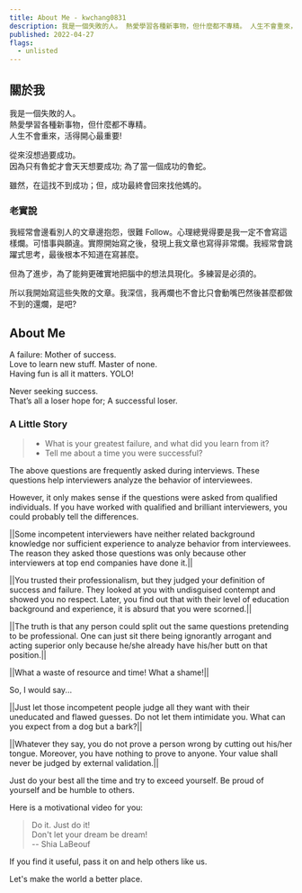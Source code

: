 ```yaml
---
title: About Me - kwchang0831
description: 我是一個失敗的人。 熱愛學習各種新事物，但什麼都不專精。 人生不會重來，活得開心最重要! 從來沒想過要成功。 因為只有魯蛇才會天天想要成功; 為了當一個成功的魯蛇。
published: 2022-04-27
flags:
  - unlisted
---
```


<script lang="ts">
  import Profile from '$lib/components/extra/profile.svelte'
  import Youtube from '$lib/components/extra/youtube.svelte'
</script>

<Profile subname="成功他媽．阿瑋" bio="{`🙈🙉🙊`}"/>

## 關於我

我是一個失敗的人。  
熱愛學習各種新事物，但什麼都不專精。  
人生不會重來，活得開心最重要!

從來沒想過要成功。  
因為只有魯蛇才會天天想要成功; 為了當一個成功的魯蛇。

雖然，在這找不到成功；但，成功最終會回來找他媽的。

### 老實說

我經常會邊看別人的文章邊抱怨，很難 Follow。心理總覺得要是我一定不會寫這樣爛。可惜事與願違。實際開始寫之後，發現上我文章也寫得非常爛。我經常會跳躍式思考，最後根本不知道在寫甚麼。

但為了進步，為了能夠更確實地把腦中的想法具現化。多練習是必須的。

所以我開始寫這些失敗的文章。我深信，我再爛也不會比只會動嘴巴然後甚麼都做不到的還爛，是吧?

## About Me

A failure: Mother of success.  
Love to learn new stuff. Master of none.  
Having fun is all it matters. YOLO!

Never seeking success.  
That’s all a loser hope for; A successful loser.

### A Little Story

> - What is your greatest failure, and what did you learn from it?
> - Tell me about a time you were successful?

The above questions are frequently asked during interviews. These questions help interviewers analyze the behavior of interviewees.

However, it only makes sense if the questions were asked from qualified individuals. If you have worked with qualified and brilliant interviewers, you could probably tell the differences.

||Some incompetent interviewers have neither related background knowledge nor sufficient experience to analyze behavior from interviewees. The reason they asked those questions was only because other interviewers at top end companies have done it.||

||You trusted their professionalism, but they judged your definition of success and failure. They looked at you with undisguised contempt and showed you no respect. Later, you find out that with their level of education background and experience, it is absurd that you were scorned.||

||The truth is that any person could split out the same questions pretending to be professional. One can just sit there being ignorantly arrogant and acting superior only because he/she already have his/her butt on that position.||

||What a waste of resource and time! What a shame!||

So, I would say...

||Just let those incompetent people judge all they want with their uneducated and flawed guesses. Do not let them intimidate you. What can you expect from a dog but a bark?||

||Whatever they say, you do not prove a person wrong by cutting out his/her tongue. Moreover, you have nothing to prove to anyone. Your value shall never be judged by external validation.||

Just do your best all the time and try to exceed yourself. Be proud of yourself and be humble to others.

Here is a motivational video for you:

> Do it. Just do it!  
> Don't let your dream be dream!  
> -- Shia LaBeouf

<Youtube id="ZXsQAXx_ao0"/>

If you find it useful, pass it on and help others like us.

Let's make the world a better place.

